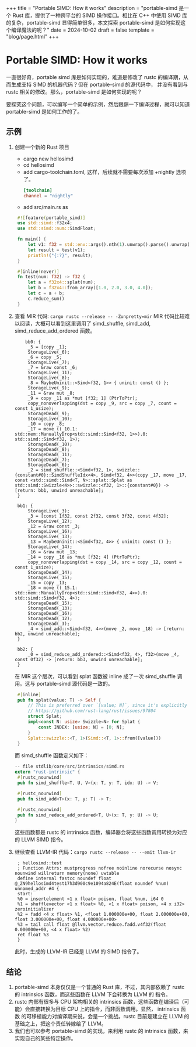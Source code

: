 +++
title = "Portable SIMD: How it works"
description = "portable-simd 是一个 Rust 库，提供了一种跨平台的 SIMD 操作接口。相比在 C++ 中使用 SIMD 库的复杂，portable-simd 显得简单很多，本文探索 portable-simd 是如何实现这个编译魔法的呢？"
date = 2024-10-02
draft = false
template = "blog/page.html"
+++

# Portable SIMD: How it works

一直很好奇，portable simd 库是如何实现的，难道是修改了 rustc 的编译期，从而生成支持 SIMD 的机器代码？但在 portable-simd 的源代码中，
并没有看到与 rustc 相关的修改。那么，portable-simd 是如何实现的呢？

要探究这个问题，可以编写一个简单的示例，然后跟踪一下编译过程，就可以知道 portable-simd 是如何工作的了。

## 示例

1. 创建一个新的 Rust 项目
   - cargo new hellosimd
   - cd hellosimd
   - add cargo-toolchain.toml, 这样，后续就不需要每次添加 +nightly 选项了。
     ```toml
     [toolchain]
     channel = "nightly"
     ```
   - add src/main.rs as  
   ```rust
    #![feature(portable_simd)]
    use std::simd::f32x4;
    use std::simd::num::SimdFloat;

    fn main() {
        let v1: f32 = std::env::args().nth(1).unwrap().parse().unwrap(); 
        let result = test(v1);
        println!("{:?}", result);
    }

    #[inline(never)] 
    fn test(num: f32) -> f32 {
        let a = f32x4::splat(num);
        let b = f32x4::from_array([1.0, 2.0, 3.0, 4.0]);
        let c = a + b;
        c.reduce_sum()
    }
    ```

2. 查看 MIR 代码: `cargo rustc --release -- -Zunpretty=mir`
   MIR 代码比较难以阅读，大概可以看到这里调用了 simd_shuffle, simd_add, simd_reduce_add_ordered 函数。
   ```
       bb0: {
        _5 = [copy _1];
        StorageLive(_6);
        _6 = copy _5;
        StorageLive(_7);
        _7 = &raw const _6;
        StorageLive(_11);
        StorageLive(_8);
        _8 = MaybeUninit::<Simd<f32, 1>> { uninit: const () };
        StorageLive(_9);
        _11 = &raw mut _8;
        _9 = copy _11 as *mut [f32; 1] (PtrToPtr);
        copy_nonoverlapping(dst = copy _9, src = copy _7, count = const 1_usize);
        StorageDead(_9);
        StorageLive(_10);
        _10 = copy _8;
        _17 = move ((_10.1: std::mem::ManuallyDrop<std::simd::Simd<f32, 1>>).0: std::simd::Simd<f32, 1>);
        StorageDead(_10);
        StorageDead(_8);
        StorageDead(_11);
        StorageDead(_7);
        StorageDead(_6);
        _2 = simd_shuffle::<Simd<f32, 1>, swizzle::{constant#0}::SimdShuffleIdx<4>, Simd<f32, 4>>(copy _17, move _17, const <std::simd::Simd<T, N>::splat::Splat as std::simd::Swizzle<4>>::swizzle::<f32, 1>::{constant#0}) -> [return: bb1, unwind unreachable];
    }

    bb1: {
        StorageLive(_3);
        _3 = [const 1f32, const 2f32, const 3f32, const 4f32];
        StorageLive(_12);
        _12 = &raw const _3;
        StorageLive(_16);
        StorageLive(_13);
        _13 = MaybeUninit::<Simd<f32, 4>> { uninit: const () };
        StorageLive(_14);
        _16 = &raw mut _13;
        _14 = copy _16 as *mut [f32; 4] (PtrToPtr);
        copy_nonoverlapping(dst = copy _14, src = copy _12, count = const 1_usize);
        StorageDead(_14);
        StorageLive(_15);
        _15 = copy _13;
        _18 = move ((_15.1: std::mem::ManuallyDrop<std::simd::Simd<f32, 4>>).0: std::simd::Simd<f32, 4>);
        StorageDead(_15);
        StorageDead(_13);
        StorageDead(_16);
        StorageDead(_12);
        StorageDead(_3);
        _4 = simd_add::<Simd<f32, 4>>(move _2, move _18) -> [return: bb2, unwind unreachable];
    }

    bb2: {
        _0 = simd_reduce_add_ordered::<Simd<f32, 4>, f32>(move _4, const 0f32) -> [return: bb3, unwind unreachable];
    }

   ```
   在 MIR 这个层次，可以看到 splat 函数被 inline 成了一次 simd_shuffle 调用。这与 portable-simd 源代码是一致的。
   ```rust
    #[inline]
    pub fn splat(value: T) -> Self {
        // This is preferred over `[value; N]`, since it's explicitly a splat:
        // https://github.com/rust-lang/rust/issues/97804
        struct Splat;
        impl<const N: usize> Swizzle<N> for Splat {
            const INDEX: [usize; N] = [0; N];
        }
        Splat::swizzle::<T, 1>(Simd::<T, 1>::from([value]))
    }
   ```
   
   而 simd_shuffle 函数定义如下：
   ```rust
   -- file stdlib/core/src/intrinsics/simd.rs
   extern "rust-intrinsic" {
    #[rustc_nounwind]
    pub fn simd_shuffle<T, U, V>(x: T, y: T, idx: U) -> V;

    #[rustc_nounwind]
    pub fn simd_add<T>(x: T, y: T) -> T;
   
    #[rustc_nounwind]
    pub fn simd_reduce_add_ordered<T, U>(x: T, y: U) -> U;
   } 
   ```
   这些函数都是 rustc 的 intrinsics 函数，编译器会将这些函数调用转换为对应的 LLVM SIMD 指令。

3. 继续查看 LLVM-IR 代码：`cargo rustc --release -- --emit llvm-ir`
   ```
    ; hellosimd::test
    ; Function Attrs: mustprogress nofree noinline norecurse nosync nounwind willreturn memory(none) uwtable
    define internal fastcc noundef float @_ZN9hellosimd4test17h3d900c9e1094a824E(float noundef %num) unnamed_addr #4 {
    start:
    %0 = insertelement <1 x float> poison, float %num, i64 0
    %1 = shufflevector <1 x float> %0, <1 x float> poison, <4 x i32> zeroinitializer
    %2 = fadd <4 x float> %1, <float 1.000000e+00, float 2.000000e+00, float 3.000000e+00, float 4.000000e+00>
    %3 = tail call float @llvm.vector.reduce.fadd.v4f32(float 0.000000e+00, <4 x float> %2)
    ret float %3
    }
   ```
   此时，生成的 LLVM-IR 已经是 LLVM 的 SIMD 指令了。

## 结论
1. portable-simd 本身仅仅是一个普通的 Rust 库，不过，其内部依赖了 rustc 的 intrinsics 函数，而这些函数在 LLVM 下会转换为 LLVM 的 指令。
2. rustc 内部有很多与 CPU 架构相关的 intrinsics 函数，这些函数在编译后（可能）会直接转换为目标 CPU 上的指令，而非函数调用。显然， intrinsics 函数
   的可移植能力对编译期来说，会是一个挑战。rustc 目前是建立在 LLVM 的基础之上，把这个责任转嫁给了 LLVM。
3. 我们也可以参考 portable-simd 的实现，来利用 rustc 的 intrinsics 函数，来实现自己的某些特定操作。